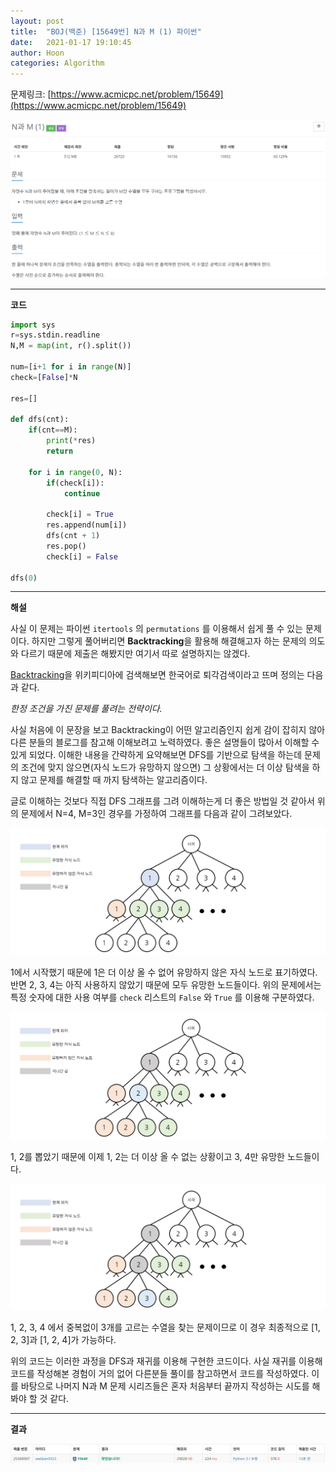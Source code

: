 ```yaml
---
layout: post
title:  "BOJ(백준) [15649번] N과 M (1) 파이썬"
date:   2021-01-17 19:10:45
author: Hoon
categories: Algorithm
---
```


문제링크: [https://www.acmicpc.net/problem/15649](https://www.acmicpc.net/problem/15649)

![N과M1문제.PNG](https://github.com/hoon-923/hoon-923.github.io/blob/master/_images/BOJ/N%EA%B3%BCM1%EB%AC%B8%EC%A0%9C.PNG?raw=true)

----

**코드**

~~~python
import sys
r=sys.stdin.readline
N,M = map(int, r().split())

num=[i+1 for i in range(N)]
check=[False]*N

res=[]

def dfs(cnt):
    if(cnt==M):
    	print(*res)
    	return
    
    for i in range(0, N):
        if(check[i]):
            continue

        check[i] = True
        res.append(num[i])
        dfs(cnt + 1)
        res.pop()
        check[i] = False
        
dfs(0)
~~~

----

**해설**

사실 이 문제는 파이썬 `itertools` 의 `permutations` 를 이용해서 쉽게 풀 수 있는 문제이다. 하지만 그렇게 풀어버리면 **Backtracking**을 활용해 해결해고자 하는 문제의 의도와 다르기 때문에 제출은 해봤지만 여기서 따로 설명하지는 않겠다.

[Backtracking](https://ko.wikipedia.org/wiki/%ED%87%B4%EA%B0%81%EA%B2%80%EC%83%89)을 위키피디아에 검색해보면 한국어로 퇴각검색이라고 뜨며 정의는 다음과 같다. 

*한정 조건을 가진 문제를 풀려는 전략이다.* 

사실 처음에 이 문장을 보고 Backtracking이 어떤 알고리즘인지 쉽게 감이 잡히지 않아 다른 분들의 블로그를 참고해 이해보려고 노력하였다. 좋은 설명들이 많아서 이해할 수 있게 되었다. 이해한 내용을 간략하게 요약해보면 DFS를 기반으로 탐색을 하는데 문제의 조건에 맞지 않으면(자식 노드가 유망하지 않으면) 그 상황에서는 더 이상 탐색을 하지 않고 문제를 해결할 때 까지 탐색하는 알고리즘이다. 

글로 이해하는 것보다 직접 DFS 그래프를 그려 이해하는게 더 좋은 방법일 것 같아서 위의 문제에서 N=4, M=3인 경우를 가정하여 그래프를 다음과 같이 그려보았다.

![backtracking2.PNG](https://github.com/hoon-923/hoon-923.github.io/blob/master/_images/BOJ/backtracking2.PNG?raw=true)

1에서 시작했기 때문에 1은 더 이상 올 수 없어 유망하지 않은 자식 노드로 표기하였다. 반면 2, 3, 4는 아직 사용하지 않았기 때문에 모두 유망한 노드들이다. 위의 문제에서는 특정 숫자에 대한 사용 여부를 `check` 리스트의 `False` 와 `True` 를 이용해 구분하였다.

![backtracking3.PNG](https://github.com/hoon-923/hoon-923.github.io/blob/master/_images/BOJ/backtracking3.PNG?raw=true)

1, 2를 뽑았기 때문에 이제 1, 2는 더 이상 올 수 없는 상황이고 3, 4만 유망한 노드들이다.

![bactracking1.PNG](https://github.com/hoon-923/hoon-923.github.io/blob/master/_images/BOJ/bactracking1.PNG?raw=true)

1, 2, 3, 4 에서 중복없이 3개를 고르는 수열을 찾는 문제이므로 이 경우 최종적으로 [1, 2, 3]과 [1, 2, 4]가 가능하다.

위의 코드는 이러한 과정을 DFS과 재귀를 이용해 구현한 코드이다. 사실 재귀를 이용해 코드를 작성해본 경험이 거의 없어 다른분들 풀이를 참고하면서 코드를 작성하였다. 이를 바탕으로 나머지 N과 M 문제 시리즈들은 혼자 처음부터 끝까지 작성하는 시도를 해봐야 할 것 같다.

----

**결과**

![N과M1문제결과.PNG](https://github.com/hoon-923/hoon-923.github.io/blob/master/_images/BOJ/N%EA%B3%BCM1%EB%AC%B8%EC%A0%9C%EA%B2%B0%EA%B3%BC.PNG?raw=true)

